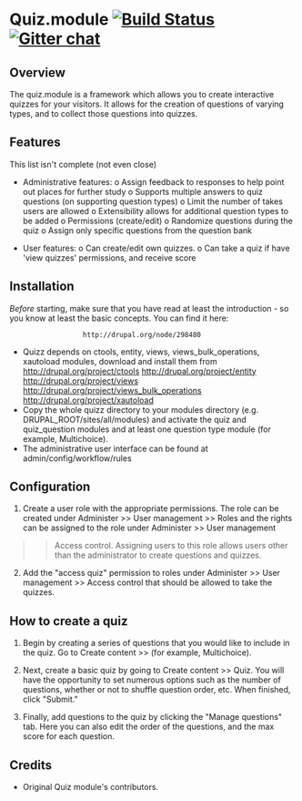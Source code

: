Quiz.module [![Build Status](https://travis-ci.org/atdrupal/quizz.module.svg?branch=7.x-6.x)](https://travis-ci.org/atdrupal/quizz.module) [![Gitter chat](https://badges.gitter.im/atdrupal/quizz.module.png)](https://gitter.im/atdrupal/quizz.module)
====

Overview
--------

The quiz.module is a framework which allows you to create interactive quizzes 
for your visitors. It allows for the creation of questions of varying types, and
to collect those questions into quizzes. 

Features
--------

This list isn't complete (not even close)

 - Administrative features:
    o Assign feedback to responses to help point out places for further study
    o Supports multiple answers to quiz questions (on supporting question types)
    o Limit the number of takes users are allowed
    o Extensibility allows for additional question types to be added
    o Permissions (create/edit)
    o Randomize questions during the quiz
    o Assign only specific questions from the question bank

 - User features:
   o Can create/edit own quizzes.
   o Can take a quiz if have 'view quizzes' permissions, and receive score

Installation
------------

*Before* starting, make sure that you have read at least the introduction - so
you know at least the basic concepts. You can find it here:

                      http://drupal.org/node/298480

 * Quizz depends on ctools, entity, views, views_bulk_operations, xautoload
  modules, download and install them from
    http://drupal.org/project/ctools
    http://drupal.org/project/entity
    http://drupal.org/project/views
    http://drupal.org/project/views_bulk_operations
    http://drupal.org/project/xautoload
 * Copy the whole quizz directory to your modules directory
   (e.g. DRUPAL_ROOT/sites/all/modules) and activate the quiz and quiz_question
   modules and at least one question type module (for example, Multichoice).
 * The administrative user interface can be found at admin/config/workflow/rules

Configuration
-------------

1. Create a user role with the appropriate permissions.
   The role can be created under Administer >> User management >> Roles and the
  rights can be assigned to the role under Administer >> User management
  >> Access control. Assigning users to this role allows users other than the
  administrator to create questions and quizzes.

2. Add the "access quiz" permission to roles under Administer >> User
  management >> Access control that should be allowed to take the quizzes.

How to create a quiz
--------------------

1. Begin by creating a series of questions that you would like to include in
   the quiz. Go to Create content >> <question type> (for example, Multichoice).

2. Next, create a basic quiz by going to Create content >> Quiz. You will have
   the opportunity to set numerous options such as the number of questions,
   whether or not to shuffle question order, etc. When finished, click "Submit."

3. Finally, add questions to the quiz by clicking the "Manage questions" tab.
  Here you can also edit the order of the questions, and the max score for each
  question.

Credits
-------

- Original Quiz module's contributors.
